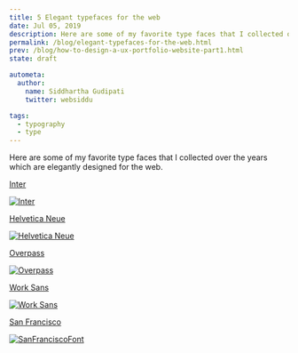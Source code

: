 ```yaml
---
title: 5 Elegant typefaces for the web
date: Jul 05, 2019
description: Here are some of my favorite type faces that I collected over the years which are elegantly designed for the web.
permalink: /blog/elegant-typefaces-for-the-web.html
prev: /blog/how-to-design-a-ux-portfolio-website-part1.html
state: draft

autometa:
  author:
    name: Siddhartha Gudipati
    twitter: websiddu

tags:
  - typography
  - type
---
```


Here are some of my favorite type faces that I collected over the years which are elegantly designed for the web.

<!-- - Moderat (https://www.few-far.co/)
- Helvetica Neue
- Proxima Nova
- Source Sans Pro
- Inter (https://rsms.me/inter/)
- Overpass (https://fonts.google.com/specimen/Overpass)
- WorkSans (https://fonts.google.com/specimen/Work+Sans)
- Colfax (https://processtypefoundry.com/fonts/colfax/)
- Graphik Web (https://commercialtype.com/catalog/graphik/graphik) -->

[Inter](https://rsms.me/inter/)

<a href="https://rsms.me/inter/" target="_blank" class="img-link">
<img src="https://res.cloudinary.com/websiddu/image/upload/blog/020/Inter.png" alt="Inter"/>
</a>

[Helvetica Neue](https://www.myfonts.com/fonts/linotype/neue-helvetica/)

<a href="https://www.myfonts.com/fonts/linotype/neue-helvetica/" target="_blank" class="img-link">
<img src="https://res.cloudinary.com/websiddu/image/upload/blog/020/Helvetica.png" alt="Helvetica Neue"/>
</a>

[Overpass](https://fonts.google.com/specimen/Overpass)

<a href="https://fonts.google.com/specimen/Overpass" target="_blank" class="img-link">
<img src="https://res.cloudinary.com/websiddu/image/upload/blog/020/Overpass.png" alt="Overpass"/>
</a>

[Work Sans](https://fonts.google.com/specimen/Work+Sans)

<a href="https://fonts.google.com/specimen/Work+Sans" target="_blank" class="img-link">
<img src="https://res.cloudinary.com/websiddu/image/upload/blog/020/Worksans.png" alt="Work Sans"/>
</a>

[San Francisco](https://github.com/AppleDesignResources/SanFranciscoFont)

<a href="https://github.com/AppleDesignResources/SanFranciscoFont" target="_blank" class="img-link">
<img src="https://res.cloudinary.com/websiddu/image/upload/blog/020/AppleSystem.png" alt="SanFranciscoFont"/>
</a>
